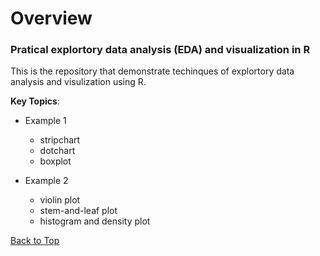 # Overview
### Pratical explortory data analysis (EDA) and visualization in R 

This is the repository that demonstrate techinques of explortory data analysis and visulization using R.

**Key Topics**:
- Example 1
  + stripchart
  + dotchart
  + boxplot
  
- Example 2
  + violin plot
  + stem-and-leaf plot
  + histogram and density plot

[Back to Top](#Overview)
